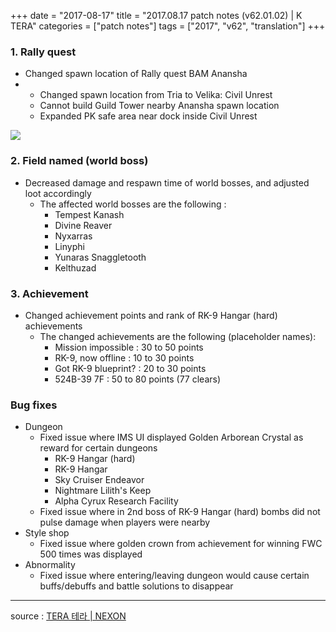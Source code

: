 +++
date = "2017-08-17"
title = "2017.08.17 patch notes (v62.01.02) | K TERA"
categories = ["patch notes"]
tags = ["2017", "v62", "translation"]
+++

### 1. Rally quest
- Changed spawn location of Rally quest BAM Anansha
- 
  - Changed spawn location from Tria to Velika: Civil Unrest
  - Cannot build Guild Tower nearby Anansha spawn location
  - Expanded PK safe area near dock inside Civil Unrest

![](/images/patch/v62-01-02_1.png)

### 2. Field named (world boss)
- Decreased damage and respawn time of world bosses, and adjusted loot accordingly
  - The affected world bosses are the following :
    - Tempest Kanash
    - Divine Reaver
    - Nyxarras
    - Linyphi
    - Yunaras Snaggletooth
    - Kelthuzad

### 3. Achievement
- Changed achievement points and rank of RK-9 Hangar (hard) achievements
  - The changed achievements are the following (placeholder names):
    - Mission impossible : 30 to 50 points
    - RK-9, now offline : 10 to 30 points
    - Got RK-9 blueprint? : 20 to 30 points
    - 524B-39 7F : 50 to 80 points (77 clears)

### Bug fixes
- Dungeon
  - Fixed issue where IMS UI displayed Golden Arborean Crystal as reward for certain dungeons
    - RK-9 Hangar (hard)
    - RK-9 Hangar
    - Sky Cruiser Endeavor
    - Nightmare Lilith's Keep
    - Alpha Cyrux Research Facility
  - Fixed issue where in 2nd boss of RK-9 Hangar (hard) bombs did not pulse damage when players were nearby
- Style shop
  - Fixed issue where golden crown from achievement for winning FWC 500 times was displayed
- Abnormality
  - Fixed issue where entering/leaving dungeon would cause certain buffs/debuffs and battle solutions to disappear

----

source : [TERA 테라 | NEXON](http://tera.nexon.com/news/update/view.aspx?n4articlesn=293)
